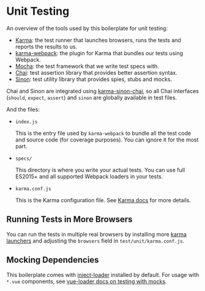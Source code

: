 # Unit Testing

An overview of the tools used by this boilerplate for unit testing:

- [Karma](https://karma-runner.github.io/): the test runner that launches browsers, runs the tests and reports the results to us.
- [karma-webpack](https://github.com/webpack/karma-webpack): the plugin for Karma that bundles our tests using Webpack.
- [Mocha](https://mochajs.org/): the test framework that we write test specs with.
- [Chai](http://chaijs.com/): test assertion library that provides better assertion syntax.
- [Sinon](http://sinonjs.org/): test utility library that provides spies, stubs and mocks.

Chai and Sinon are integrated using [karma-sinon-chai](https://github.com/kmees/karma-sinon-chai), so all Chai interfaces (`should`, `expect`, `assert`) and `sinon` are globally available in test files.

And the files:

- `index.js`

  This is the entry file used by `karma-webpack` to bundle all the test code and source code (for coverage purposes). You can ignore it for the most part.

- `specs/`

  This directory is where you write your actual tests. You can use full ES2015+ and all supported Webpack loaders in your tests.

- `karma.conf.js`

  This is the Karma configuration file. See [Karma docs](https://karma-runner.github.io/) for more details.

## Running Tests in More Browsers

You can run the tests in multiple real browsers by installing more [karma launchers](https://karma-runner.github.io/1.0/config/browsers.html) and adjusting the `browsers` field in `test/unit/karma.conf.js`.

## Mocking Dependencies

This boilerplate comes with [inject-loader](https://github.com/plasticine/inject-loader) installed by default. For usage with `*.vue` components, see [vue-loader docs on testing with mocks](http://vue-loader.vuejs.org/en/workflow/testing-with-mocks.html).
